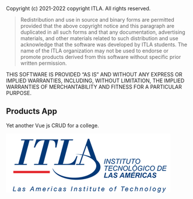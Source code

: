 Copyright (c) 2021-2022 copyright ITLA.
All rights reserved.

>Redistribution and use in source and binary forms are permitted provided that the above copyright notice and this paragraph are duplicated in all such forms and 
that any documentation, advertising materials, and other materials related to such distribution and use acknowledge that the software was developed by ITLA 
students. The name of the ITLA organization may not be used to endorse or promote products derived from this software without specific prior written permission.

THIS SOFTWARE IS PROVIDED “AS IS” AND WITHOUT ANY EXPRESS OR IMPLIED WARRANTIES, INCLUDING, WITHOUT LIMITATION, THE IMPLIED WARRANTIES OF MERCHANTABILITY AND 
FITNESS FOR A PARTICULAR PURPOSE.


## Products App 
Yet another Vue js CRUD for a college.

![Logo](src/assets/ilustrations/itla-logo.png)
